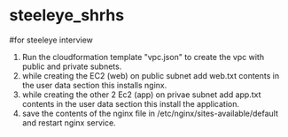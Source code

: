 # steeleye_shrhs
#for steeleye interview

1. Run the cloudformation template "vpc.json" to create the vpc with public and private subnets.
2. while creating the EC2 (web) on public subnet add web.txt contents in the user data section this installs nginx.
3. while creating the other 2 Ec2 (app) on privae subnet add app.txt contents in the user data section this install the application. 
4. save the contents of the nginx file in /etc/nginx/sites-available/default and restart nginx service.
